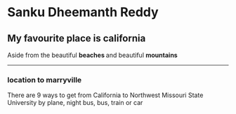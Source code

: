 <h1>Sanku Dheemanth Reddy</h1>
<h2>My favourite place is california</h2>
<p>Aside from the beautiful <b> beaches </b> and beautiful <b> mountains </b></p>
<hr>  </hr>
<h3>location to marryville</h3>
<p> There are 9 ways to get from California to Northwest Missouri State University by plane, night bus, bus, train or car </p>
